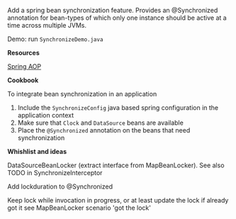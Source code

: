 Add a spring bean synchronization feature. Provides an @Synchronized annotation for bean-types of which only one instance should be active at a time across multiple JVMs.

Demo: run `SynchronizeDemo.java`

**Resources**

[Spring AOP](http://docs.spring.io/spring/docs/current/spring-framework-reference/htmlsingle/#aop-introduction-defn)

**Cookbook**

To integrate bean synchronization in an application

1. Include the `SynchronizeConfig` java based spring configuration in the application context
2. Make sure that `Clock` and `DataSource` beans are available
3. Place the `@Synchronized` annotation on the beans that need synchronization

**Whishlist and ideas**

DataSourceBeanLocker (extract interface from MapBeanLocker). See also TODO in SynchronizeInterceptor

Add lockduration to @Synchronized

Keep lock while invocation in progress, or at least update the lock if already got it see MapBeanLocker scenario 'got the lock'